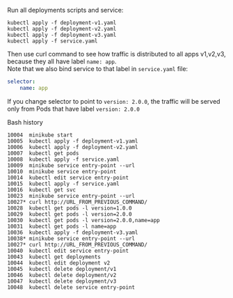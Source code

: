 Run all deployments scripts and service:
```
kubectl apply -f deployment-v1.yaml
kubectl apply -f deployment-v2.yaml
kubectl apply -f deployment-v3.yaml
kubectl apply -f service.yaml
```
Then use curl command to see how traffic is distributed to all apps v1,v2,v3,
because they all have label `name: app`.   
Note that we also bind service to that label in `service.yaml` file:
```yaml
selector:
    name: app
``` 
If you change selector to point to `version: 2.0.0`, the traffic will be served
only from Pods that have label `version: 2.0.0`


Bash history
```
10004  minikube start
10005  kubectl apply -f deployment-v1.yaml
10006  kubectl apply -f deployment-v2.yaml
10007  kubectl get pods
10008  kubectl apply -f service.yaml
10009  minikube service entry-point --url
10010  minikube service entry-point
10014  kubectl edit service entry-point
10015  kubectl apply -f service.yaml
10016  kubectl get svc
10023  minikube service entry-point --url
10027* curl http://URL_FROM_PREVIOUS_COMMAND/
10028  kubectl get pods -l version=1.0.0
10029  kubectl get pods -l version=2.0.0
10030  kubectl get pods -l version=2.0.0,name=app
10031  kubectl get pods -l name=app
10036  kubectl apply -f deployment-v3.yaml
10038* minikube service entry-point --url
10027* curl http://URL_FROM_PREVIOUS_COMMAND/
10040  kubectl edit service entry-point
10043  kubectl get deployments
10044  kubectl edit deployment v2
10045  kubectl delete deployment/v1
10046  kubectl delete deployment/v2
10047  kubectl delete deployment/v3
10048  kubectl delete service entry-point 
```